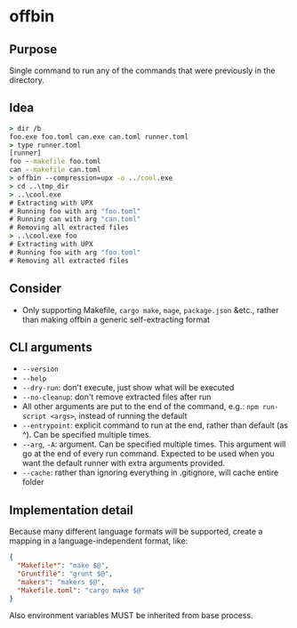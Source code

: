 offbin
======

## Purpose
Single command to run any of the commands that were previously in the directory.

## Idea
```cmd
> dir /b
foo.exe foo.toml can.exe can.toml runner.toml
> type runner.toml
[runner]
foo --makefile foo.toml
can --makefile can.toml
> offbin --compression=upx -o ../cool.exe
> cd ..\tmp_dir
> ..\cool.exe
# Extracting with UPX
# Running foo with arg "foo.toml"
# Running can with arg "can.toml"
# Removing all extracted files
> ..\cool.exe foo
# Extracting with UPX
# Running foo with arg "foo.toml"
# Removing all extracted files
```

## Consider
- Only supporting Makefile, `cargo make`, `mage`, `package.json` &etc., rather than making offbin a generic self-extracting format

## CLI arguments

 - `--version`
 - `--help`
 - `--dry-run`: don't execute, just show what will be executed
 - `--no-cleanup`: don't remove extracted files after run
 - All other arguments are put to the end of the command, e.g.: `npm run-script <args>`, instead of running the default
 - `--entrypoint`: explicit command to run at the end, rather than default (as ^). Can be specified multiple times.
 - `--arg`, `-A`: argument. Can be specified multiple times. This argument will go at the end of every run command. Expected to be used when you want the default runner with extra arguments provided.
 - `--cache`: rather than ignoring everything in .gitignore, will cache entire folder
 
## Implementation detail
 
Because many different language formats will be supported, create a mapping in a language-independent format, like:
```json
{
  "Makefile*": "make $@",
  "Gruntfile": "grunt $@",
  "makers": "makers $@",
  "Makefile.toml": "cargo make $@"
}
```

Also environment variables MUST be inherited from base process.